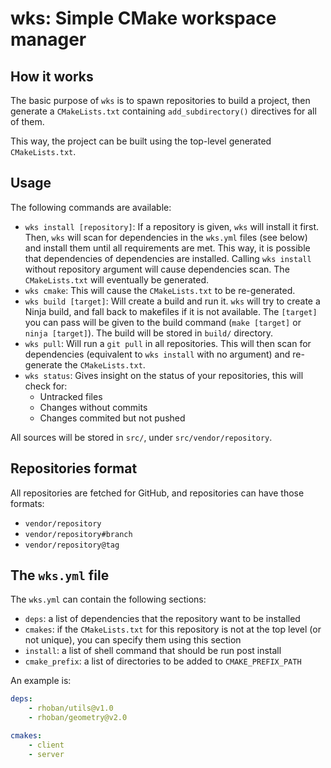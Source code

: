 # wks: Simple CMake workspace manager

## How it works

The basic purpose of `wks` is to spawn repositories to build a project, then generate a `CMakeLists.txt`
containing `add_subdirectory()` directives for all of them.

This way, the project can be built using the top-level generated `CMakeLists.txt`.

## Usage

The following commands are available:

* `wks install [repository]`: If a repository is given, `wks` will install it first. Then, `wks` will scan for
  dependencies in the `wks.yml` files (see below) and install them until all requirements are met. This way, it is
  possible that dependencies of dependencies are installed. Calling `wks install` without repository argument will
  cause dependencies scan. The `CMakeLists.txt` will eventually be generated.
* `wks cmake`: This will cause the `CMakeLists.txt` to be re-generated.
* `wks build [target]`: Will create a build and run it. `wks` will try to create a Ninja build, and
  fall back to makefiles if it is not available. The `[target]` you can pass will be given to the build command
  (`make [target]` or `ninja [target]`). The build will be stored in `build/` directory.
* `wks pull`: Will run a `git pull` in all repositories. This will then scan for dependencies (equivalent to `wks install`
  with no argument) and re-generate the `CMakeLists.txt`.
* `wks status`: Gives insight on the status of your repositories, this will check for:
  * Untracked files
  * Changes without commits
  * Changes commited but not pushed

All sources will be stored in `src/`, under `src/vendor/repository`.

## Repositories format

All repositories are fetched for GitHub, and repositories can have those formats:

* `vendor/repository`
* `vendor/repository#branch`
* `vendor/repository@tag`

## The `wks.yml` file

The `wks.yml` can contain the following sections:

* `deps`: a list of dependencies that the repository want to be installed
* `cmakes`: if the `CMakeLists.txt` for this repository is not at the top level (or not unique), you can specify them
  using this section
* `install`: a list of shell command that should be run post install
* `cmake_prefix`: a list of directories to be added to `CMAKE_PREFIX_PATH`

An example is:

```yaml
deps:
    - rhoban/utils@v1.0
    - rhoban/geometry@v2.0

cmakes:
    - client
    - server
```